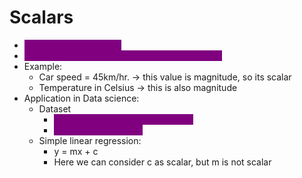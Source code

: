 # Scalars

* <mark style="color:purple;background-color:purple;">**Single numerical value**</mark>
* <mark style="color:purple;background-color:purple;">**It represents a magnitude and has no direction**</mark>
* Example:
  * Car speed = 45km/hr. -> this value is magnitude, so its scalar
  * Temperature in Celsius -> this is also magnitude
* Application in Data science:
  * Dataset
    * <mark style="color:purple;background-color:purple;">**Count of total number of records**</mark>
    * <mark style="color:purple;background-color:purple;">**Average of feature f1**</mark>
  * Simple linear regression:&#x20;
    * y = mx + c
    * Here we can consider c as scalar, but m is not scalar
